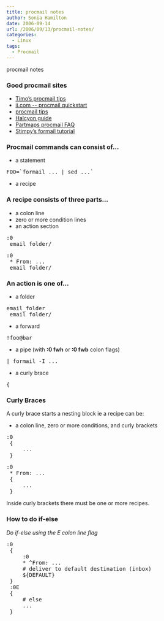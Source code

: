 ```yaml
---
title: procmail notes
author: Sonia Hamilton
date: 2006-09-14
url: /2006/09/13/procmail-notes/
categories:
  - Linux
tags:
  - Procmail
---
```

procmail notes
<!--more-->

### Good procmail sites

  * [Timo&#8217;s procmail tips][1]
  * [ii.com -- procmail quickstart][2]
  * [procmail tips][3]
  * [Halcyon guide][4]
  * [Partmaps procmail FAQ][5]
  * [Stimpy&#8217;s formail tutorial][6]

### Procmail commands can consist of&#8230;

  * a statement

<pre>FOO=`formail ... | sed ...`</pre>

  * a recipe

### A recipe consists of three parts&#8230;

  * a colon line
  * zero or more condition lines
  * an action section

<pre>:0
 email_folder/</pre>

<pre>:0
 * From: ...
 email_folder/</pre>

### An action is one of&#8230;

  * a folder

<pre>email_folder
 email_folder/</pre>

  * a forward

<pre>!foo@bar</pre>

  * a pipe (with **:0 fwh** or **:0 fwb** colon flags)

<pre>| formail -I ...</pre>

  * a curly brace

<pre>{</pre>

### Curly Braces

A curly brace starts a nesting block ie a recipe can be:

  * a colon line, zero or more conditions, and curly brackets

<pre>:0
 {
     ...
 }</pre>

<pre>:0
 * From: ...
 {
     ...
 }</pre>

Inside curly brackets there must be one or more recipes.

### How to do if-else

*Do if-else using the E colon line flag*

<pre>:0
 {
     :0
     * ^From: ...
     # deliver to default destination (inbox)
     ${DEFAULT}
 }
 :0E
 {
     # else
     ...
 }</pre>

 [1]: http://lipas.uwasa.fi/~ts/info/proctips.html
 [2]: http://www.ii.com/internet/robots/procmail/qs/
 [3]: http://pm-doc.sourceforge.net/pm-tips.html
 [4]: http://www.inwa.net/~m3047/procmail/procmail-guide.html
 [5]: http://partmaps.org/era/procmail/mini-faq.html
 [6]: http://www.stimpy.net/procmail/tutorial/formail.html
